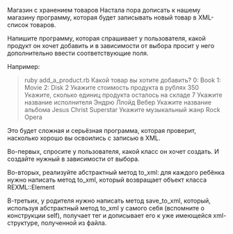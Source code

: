 ﻿Магазин с хранением товаров
Настала пора дописать к нашему магазину программу, которая будет записывать новый товар в XML-список товаров.

Напишите программу, которая спрашивает у пользователя, какой продукт он хочет добавить и в зависимости от выбора просит у него дополнительно ввести соответствующие поля.

Например:

>ruby add_a_product.rb
Какой товар вы хотите добавить?
0: Book
1: Movie
2: Disk
2
Укажите стоимость продукта в рублях
350
Укажите, сколько единиц продукта осталось на складе
7
Укажите название исполнителя
Эндрю Ллойд Вебер
Укажите название альбома
Jesus Christ Superstar
Укажите музыкальный жанр
Rock Opera


Это будет сложная и серьёзная программа, которая проверит, насколько хорошо вы освоились с записью в XML.

Во-первых, спросите у пользователя, какой класс он хочет создать. И создайте нужный в зависимости от выбора.

Во-вторых, реализуйте абстрактный метод to_xml: для каждого ребёнка нужно написать метод to_xml, который возвращает объект класса REXML::Element

В-третьих, у родителя нужно написать метод save_to_xml, который, используя абстрактный метод to_xml у самого себя (вспомните о конструкции self), получает тег и дописывает его к уже имеющейся xml-структуре, полученной из файла.